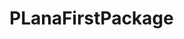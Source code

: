 # PLanaFirstPackage
<h1 style="color: #9f859f> Task Planner </h1> 
<h2> PLana is a Task Planner designed to demonstrate the skills in combining platforms like:</h2>


<ul>
  <li> HTML 5,</li> 
  <li> CSS 3, </li>
  <li> Bootstrap 4,</li>
  <li> Java Script - ECMA Script 6 - Class Constructors and Object Handling,</li>
  <li> JEST,</li>
  <li> API Integration - NodeJS and NPM,</li>
  <li> CDN - Google Calendar, Facebook,</li>
  <li> Data Handling - Local Storage, </li>
  <li> Package bundler - JSON, </li>
  <li> Integration - Babel,</li>
  <li> Deployment - Netlify </li>
</ul>

<h2> PLana can be accessed by the given URL </h2>
<a "href = https://uma-varahamihira-task-planner.netlify.app/#>


